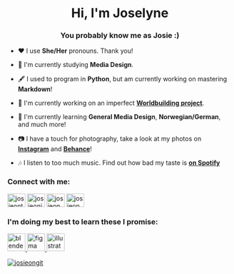 
<h1 align="center">Hi, I'm Joselyne</h1>
<h3 align="center">You probably know me as Josie :)</h3>




- ❤️ I use **She/Her** pronouns. Thank you!

- 🌱 I'm currently studying **Media Design**.

- 🖋️ I used to program in **Python**, but am currently working on mastering **Markdown**!

- 🔭 I'm currently working on an imperfect **[Worldbuilding project](https://github.com/JosieOnGit/Luniks)**.

- 🌱 I'm currently learning **General Media Design**, **Norwegian/German**, and much more!

- 📷 I have a touch for photography, take a look at my photos on **[Instagram](https://www.instagram.com/josieoninsta/)** and **[Behance](https://www.behance.net/JosieOnBE)**!

- 🎶 I listen to too much music. Find out how bad my taste is **[on Spotify](https://open.spotify.com/user/dj_thunderbolt)**


<h3 align="left">Connect with me:</h3>
<p align="left">
<a href="https://twitter.com/josieontw" target="blank"><img align="center" src="https://raw.githubusercontent.com/rahuldkjain/github-profile-readme-generator/master/src/images/icons/Social/twitter.svg" alt="josieontw" height="30" width="40" /></a>
<a href="https://instagram.com/josieoninsta" target="blank"><img align="center" src="https://raw.githubusercontent.com/rahuldkjain/github-profile-readme-generator/master/src/images/icons/Social/instagram.svg" alt="josieoninsta" height="30" width="40" /></a>
<a href="https://www.behance.net/josieonbe" target="blank"><img align="center" src="https://raw.githubusercontent.com/rahuldkjain/github-profile-readme-generator/master/src/images/icons/Social/behance.svg" alt="josieonbe" height="30" width="40" /></a>
<a href="https://www.youtube.com/@JosieOnYT" target="blank"><img align="center" src="https://raw.githubusercontent.com/rahuldkjain/github-profile-readme-generator/master/src/images/icons/Social/youtube.svg" alt="josieonyt" height="30" width="40" /></a>
</p>

<h3 align="left">I'm doing my best to learn these I promise:</h3>
<p align="left"> <a href="https://www.blender.org/" target="_blank" rel="noreferrer"> <img src="https://download.blender.org/branding/community/blender_community_badge_white.svg" alt="blender" width="40" height="40"/> </a> <a href="https://www.figma.com/" target="_blank" rel="noreferrer"> <img src="https://www.vectorlogo.zone/logos/figma/figma-icon.svg" alt="figma" width="40" height="40"/> </a> <a href="https://www.adobe.com/in/products/illustrator.html" target="_blank" rel="noreferrer"> <img src="https://www.vectorlogo.zone/logos/adobe_illustrator/adobe_illustrator-icon.svg" alt="illustrator" width="40" height="40"/>

<p><img align="center" src="https://github-readme-streak-stats.herokuapp.com?user=josieongit&theme=material-palenight" alt="josieongit" /></p>
